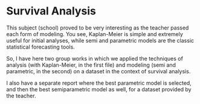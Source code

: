 # Survival Analysis

This subject (school) proved to be very interesting as the teacher passed each form of modeling.
You see, Kaplan-Meier is simple and extremely useful for initial analyses, while semi and parametric models are the classic statistical forecasting tools.

So, I have here two group works in which we applied the techniques of analysis (with Kaplan-Meier, in the first file) and modeling (semi and parametric, in the second) on a dataset in the context of survival analysis.

I also have a separate report where the best parametric model is selected, and then the best semiparametric model as well, for a dataset provided by the teacher.